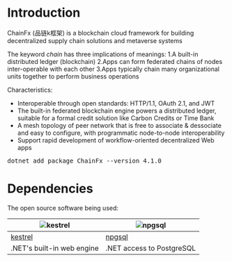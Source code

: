 # Introduction  

ChainFx (品链k框架) is a blockchain cloud framework for building decentralized supply chain solutions and metaverse systems

The keyword <i>chain</i> has three implications of meanings:
1.A built-in distributed ledger (blockchain)
2.Apps can form federated chains of nodes inter-operable with each other
3.Apps typically chain many organizational units together to perform business operations 

Characteristics:

* Interoperable through open standards: HTTP/1.1, OAuth 2.1, and JWT
* The built-in federated blockchain engine powers a distributed ledger, suitable for a formal credit solution like Carbon Credits or Time Bank
* A mesh topology of peer network that is free to associate & dessociate and easy to configure, with programmatic node-to-node interoperability
* Support rapid development of workflow-oriented decentralized Web apps 

<pre>
dotnet add package ChainFx --version 4.1.0
</pre>

# Dependencies

The open source software being used: 

| ![kestrel](https://raw.githubusercontent.com/jzgi/CoChain/master/Docs/netcore.jpg) | ![npgsql](https://raw.githubusercontent.com/jzgi/CoChain/master/Docs/postgresql.png) |
| ---- | ----- |
| [kestrel](https://github.com/aspnet/AspNetCore) | [npgsql](http://www.npgsql.org) |
| .NET's built-in web engine | .NET access to PostgreSQL |
